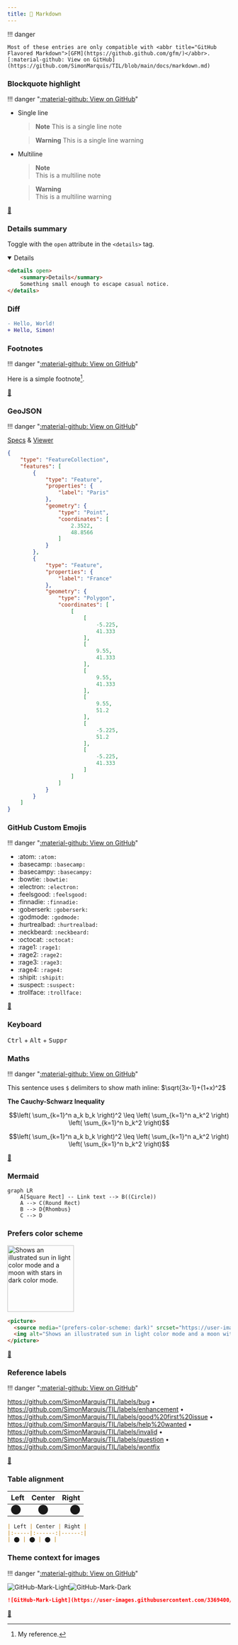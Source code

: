 ```yaml
---
title: 📄 Markdown
---
```


!!! danger

    Most of these entries are only compatible with <abbr title="GitHub Flavored Markdown">[GFM](https://github.github.com/gfm/)</abbr>.  
    [:material-github: View on GitHub](https://github.com/SimonMarquis/TIL/blob/main/docs/markdown.md)

### Blockquote highlight

!!! danger "[:material-github: View on GitHub](https://github.com/SimonMarquis/TIL/blob/main/docs/markdown.md#blockquote-highlight)"

- Single line

  > **Note** This is a single line note

  > **Warning** This is a single line warning

- Multiline

  > **Note**  
  > This is a
  > multiline note

  > **Warning**  
  > This is a
  > multiline warning

[🔗](https://github.com/community/community/discussions/16925)

### Details summary

Toggle with the `open` attribute in the `<details>` tag.

<details open>
    <summary>Details</summary>

```html
<details open>
    <summary>Details</summary>
    Something small enough to escape casual notice.
</details>
```
</details>

### Diff

```diff
- Hello, World!
+ Hello, Simon!
```

### Footnotes

!!! danger "[:material-github: View on GitHub](https://github.com/SimonMarquis/TIL/blob/main/docs/markdown.md#footnotes)"

Here is a simple footnote[^1].

[^1]: My reference.

[🔗](https://github.blog/changelog/2021-09-30-footnotes-now-supported-in-markdown-fields/)

### GeoJSON

!!! danger "[:material-github: View on GitHub](https://github.com/SimonMarquis/TIL/blob/main/docs/markdown.md#geojson)"

[Specs](https://geojson.org/) & [Viewer](https://geojson.io/)

```geojson
{
    "type": "FeatureCollection",
    "features": [
        {
            "type": "Feature",
            "properties": {
                "label": "Paris"
            },
            "geometry": {
                "type": "Point",
                "coordinates": [
                    2.3522,
                    48.8566
                ]
            }
        },
        {
            "type": "Feature",
            "properties": {
                "label": "France"
            },
            "geometry": {
                "type": "Polygon",
                "coordinates": [
                    [
                        [
                            -5.225,
                            41.333
                        ],
                        [
                            9.55,
                            41.333
                        ],
                        [
                            9.55,
                            41.333
                        ],
                        [
                            9.55,
                            51.2
                        ],
                        [
                            -5.225,
                            51.2
                        ],
                        [
                            -5.225,
                            41.333
                        ]
                    ]
                ]
            }
        }
    ]
}
```

### GitHub Custom Emojis

!!! danger "[:material-github: View on GitHub](https://github.com/SimonMarquis/TIL/blob/main/docs/markdown.md#github-custom-emojis)"

- :atom: `:atom:`
- :basecamp: `:basecamp:`
- :basecampy: `:basecampy:`
- :bowtie: `:bowtie:`
- :electron: `:electron:`
- :feelsgood: `:feelsgood:`
- :finnadie: `:finnadie:`
- :goberserk: `:goberserk:`
- :godmode: `:godmode:`
- :hurtrealbad: `:hurtrealbad:`
- :neckbeard: `:neckbeard:`
- :octocat: `:octocat:`
- :rage1: `:rage1:`
- :rage2: `:rage2:`
- :rage3: `:rage3:`
- :rage4: `:rage4:`
- :shipit: `:shipit:`
- :suspect: `:suspect:`
- :trollface: `:trollface:`

[🔗](https://github.com/ikatyang/emoji-cheat-sheet/blob/master/README.md#github-custom-emoji)

### Keyboard

<kbd>Ctrl</kbd> + <kbd>Alt</kbd> + <kbd>Suppr</kbd>

### Maths

!!! danger "[:material-github: View on GitHub](https://github.com/SimonMarquis/TIL/blob/main/docs/markdown.md#maths)"

This sentence uses `$` delimiters to show math inline:  $\sqrt{3x-1}+(1+x)^2$

**The Cauchy-Schwarz Inequality**

$$\left( \sum_{k=1}^n a_k b_k \right)^2 \leq \left( \sum_{k=1}^n a_k^2 \right) \left( \sum_{k=1}^n b_k^2 \right)$$

```math
\left( \sum_{k=1}^n a_k b_k \right)^2 \leq \left( \sum_{k=1}^n a_k^2 \right) \left( \sum_{k=1}^n b_k^2 \right)
```

[🔗](https://github.blog/changelog/2022-06-28-fenced-block-syntax-for-mathematical-expressions/)

### Mermaid

```mermaid
graph LR
    A[Square Rect] -- Link text --> B((Circle))
    A --> C(Round Rect)
    B --> D{Rhombus}
    C --> D
```

### Prefers color scheme

<picture>
  <source width="150em" media="(prefers-color-scheme: dark)" srcset="https://user-images.githubusercontent.com/25423296/163456776-7f95b81a-f1ed-45f7-b7ab-8fa810d529fa.png">
  <img width="150em" alt="Shows an illustrated sun in light color mode and a moon with stars in dark color mode." src="https://user-images.githubusercontent.com/25423296/163456779-a8556205-d0a5-45e2-ac17-42d089e3c3f8.png">
</picture>

```html
<picture>
  <source media="(prefers-color-scheme: dark)" srcset="https://user-images.githubusercontent.com/25423296/163456776-7f95b81a-f1ed-45f7-b7ab-8fa810d529fa.png">
  <img alt="Shows an illustrated sun in light color mode and a moon with stars in dark color mode." src="https://user-images.githubusercontent.com/25423296/163456779-a8556205-d0a5-45e2-ac17-42d089e3c3f8.png">
</picture>
```

[🔗](https://github.blog/changelog/2022-05-19-specify-theme-context-for-images-in-markdown-beta/)

### Reference labels

!!! danger "[:material-github: View on GitHub](https://github.com/SimonMarquis/TIL/blob/main/docs/markdown.md#reference-labels)"

https://github.com/SimonMarquis/TIL/labels/bug • https://github.com/SimonMarquis/TIL/labels/enhancement • https://github.com/SimonMarquis/TIL/labels/good%20first%20issue • https://github.com/SimonMarquis/TIL/labels/help%20wanted • https://github.com/SimonMarquis/TIL/labels/invalid • https://github.com/SimonMarquis/TIL/labels/question • https://github.com/SimonMarquis/TIL/labels/wontfix

[🔗](https://github.blog/changelog/2022-02-03-reference-labels-in-markdown/)

### Table alignment

| Left | Center | Right |
|:-----|:------:|------:|
| ⬤ | ⬤ | ⬤ |

```markdown
| Left | Center | Right |
|:-----|:------:|------:|
| ⬤ | ⬤ | ⬤ |
```

### Theme context for images

!!! danger "[:material-github: View on GitHub](https://github.com/SimonMarquis/TIL/blob/main/docs/markdown.md#theme-context-for-images)"

![GitHub-Mark-Light](https://user-images.githubusercontent.com/3369400/139447912-e0f43f33-6d9f-45f8-be46-2df5bbc91289.png#gh-dark-mode-only)![GitHub-Mark-Dark](https://user-images.githubusercontent.com/3369400/139448065-39a229ba-4b06-434b-bc67-616e2ed80c8f.png#gh-light-mode-only)

```markdown
![GitHub-Mark-Light](https://user-images.githubusercontent.com/3369400/139447912-e0f43f33-6d9f-45f8-be46-2df5bbc91289.png#gh-dark-mode-only)![GitHub-Mark-Dark](https://user-images.githubusercontent.com/3369400/139448065-39a229ba-4b06-434b-bc67-616e2ed80c8f.png#gh-light-mode-only)
```

[🔗](https://github.blog/changelog/2021-11-24-specify-theme-context-for-images-in-markdown/)
